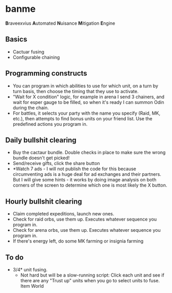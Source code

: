 # banme
**B**raveexvius **A**utomated **N**uisance **M**itigation **E**ngine

## Basics
* Cactuar fusing
* Configurable chaining

## Programming constructs
* You can program in which abilities to use for which unit, on a turn by turn basis, then choose the timing that they use to activate.
* "Wait for X condition" logic, for example in arena I send 3 chainers, and wait for esper gauge to be filled, so when it's ready I can summon Odin during the chain.
* For battles, it selects your party with the name you specify (Raid, MK, etc.), then attempts to find bonus units on your friend list. Use the predefined actions you program in.

## Daily bullshit clearing
* Buy the cactaur bundle. Double checks in place to make sure the wrong bundle doesn't get picked!
* Send/receive gifts, click the share button
* *Watch 7 ads - I will not publish the code for this because circumventing ads is a huge deal for ad exchanges and their partners. But I will give some hints - it works by doing image analysis on both corners of the screen to determine which one is most likely the X button. 

## Hourly bullshit clearing
* Claim completed expeditions, launch new ones.
* Check for raid orbs, use them up. Executes whatever sequence you program in.
* Check for arena orbs, use them up. Executes whatever sequence you program in.
* If there's energy left, do some MK farming or insignia farming
	
## To do
* 3/4\* unit fusing. 
    * Not hard but will be a slow-running script: Click each unit and see if there are any "Trust up" units when you go to select units to fuse.
Item World
